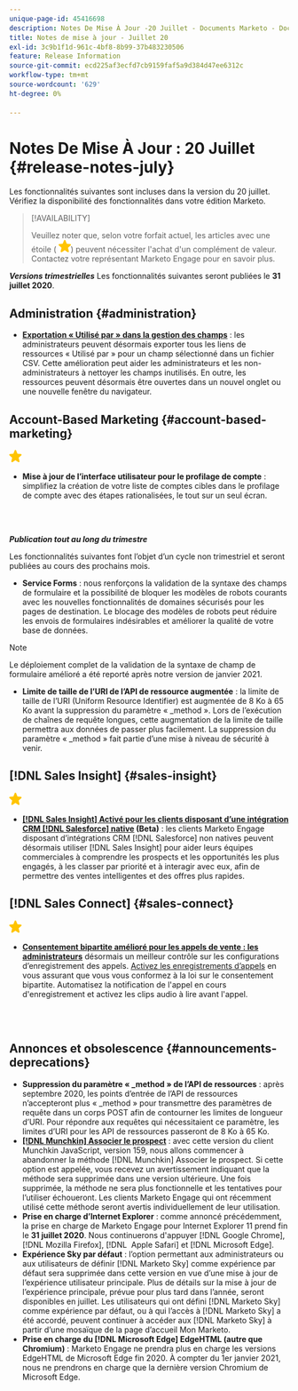 ```yaml
---
unique-page-id: 45416698
description: Notes De Mise À Jour -20 Juillet - Documents Marketo - Documentation Du Produit
title: Notes de mise à jour - Juillet 20
exl-id: 3c9b1f1d-961c-4bf8-8b99-37b483230506
feature: Release Information
source-git-commit: ecd225af3ecfd7cb9159faf5a9d384d47ee6312c
workflow-type: tm+mt
source-wordcount: '629'
ht-degree: 0%

---
```


# Notes De Mise À Jour : 20 Juillet {#release-notes-july}

Les fonctionnalités suivantes sont incluses dans la version du 20 juillet. Vérifiez la disponibilité des fonctionnalités dans votre édition Marketo.

>[!AVAILABILITY]
>
>Veuillez noter que, selon votre forfait actuel, les articles avec une étoile ( ![(étoile)](assets/yellow-star.png)) peuvent nécessiter l&#39;achat d&#39;un complément de valeur. Contactez votre représentant Marketo Engage pour en savoir plus.

**_Versions trimestrielles_** Les fonctionnalités suivantes seront publiées le **31 juillet 2020**.

## Administration {#administration}

* **[Exportation « Utilisé par » dans la gestion des champs](/help/marketo/product-docs/administration/field-management/export-used-by-data-for-a-field.md)** : les administrateurs peuvent désormais exporter tous les liens de ressources « Utilisé par » pour un champ sélectionné dans un fichier CSV. Cette amélioration peut aider les administrateurs et les non-administrateurs à nettoyer les champs inutilisés. En outre, les ressources peuvent désormais être ouvertes dans un nouvel onglet ou une nouvelle fenêtre du navigateur.

## Account-Based Marketing {#account-based-marketing}

![(étoile)](assets/yellow-star.png)

* **Mise à jour de l’interface utilisateur pour le profilage de compte** : simplifiez la création de votre liste de comptes cibles dans le profilage de compte avec des étapes rationalisées, le tout sur un seul écran.

<br> 

**_Publication tout au long du trimestre_**

Les fonctionnalités suivantes font l’objet d’un cycle non trimestriel et seront publiées au cours des prochains mois.

* **Service Forms** : nous renforçons la validation de la syntaxe des champs de formulaire et la possibilité de bloquer les modèles de robots courants avec les nouvelles fonctionnalités de domaines sécurisés pour les pages de destination. Le blocage des modèles de robots peut réduire les envois de formulaires indésirables et améliorer la qualité de votre base de données.

>[!NOTE]
>
>Le déploiement complet de la validation de la syntaxe de champ de formulaire amélioré a été reporté après notre version de janvier 2021.

* **Limite de taille de l’URI de l’API de ressource augmentée** : la limite de taille de l’URI (Uniform Resource Identifier) est augmentée de 8 Ko à 65 Ko avant la suppression du paramètre « _method ». Lors de l’exécution de chaînes de requête longues, cette augmentation de la limite de taille permettra aux données de passer plus facilement. La suppression du paramètre « _method » fait partie d’une mise à niveau de sécurité à venir.

## [!DNL Sales Insight] {#sales-insight}

![(étoile)](assets/yellow-star.png)

* **[[!DNL Sales Insight] Activé pour les clients disposant d’une intégration CRM  [!DNL Salesforce]  native](/help/marketo/product-docs/marketo-sales-insight/sales-insight-for-non-native-salesforce-integrations.md) (Beta)** : les clients Marketo Engage disposant d’intégrations CRM [!DNL Salesforce] non natives peuvent désormais utiliser [!DNL Sales Insight] pour aider leurs équipes commerciales à comprendre les prospects et les opportunités les plus engagés, à les classer par priorité et à interagir avec eux, afin de permettre des ventes intelligentes et des offres plus rapides.

## [!DNL Sales Connect] {#sales-connect}

![(étoile)](assets/yellow-star.png)

* **[Consentement bipartite amélioré pour les appels de vente : les administrateurs](/help/marketo/product-docs/marketo-sales-connect/phone/two-party-consent-settings.md)** désormais un meilleur contrôle sur les configurations d’enregistrement des appels. [Activez les enregistrements d’appels](/help/marketo/product-docs/marketo-sales-connect/phone/enable-call-recording.md) en vous assurant que vous vous conformez à la loi sur le consentement bipartite. Automatisez la notification de l&#39;appel en cours d&#39;enregistrement et activez les clips audio à lire avant l&#39;appel.

<br> 

## Annonces et obsolescence {#announcements-deprecations}

* **Suppression du paramètre « _method » de l’API de ressources** : après septembre 2020, les points d’entrée de l’API de ressources n’accepteront plus « _method » pour transmettre des paramètres de requête dans un corps POST afin de contourner les limites de longueur d’URI. Pour répondre aux requêtes qui nécessitaient ce paramètre, les limites d’URI pour les API de ressources passeront de 8 Ko à 65 Ko.
* **[[!DNL Munchkin] Associer le prospect](https://developers.marketo.com/blog/deprecation-of-munchkin-associate-lead-method/)** : avec cette version du client Munchkin JavaScript, version 159, nous allons commencer à abandonner la méthode [!DNL Munchkin] Associer le prospect. Si cette option est appelée, vous recevez un avertissement indiquant que la méthode sera supprimée dans une version ultérieure. Une fois supprimée, la méthode ne sera plus fonctionnelle et les tentatives pour l’utiliser échoueront. Les clients Marketo Engage qui ont récemment utilisé cette méthode seront avertis individuellement de leur utilisation.
* **Prise en charge d’Internet Explorer** : comme annoncé précédemment, la prise en charge de Marketo Engage pour Internet Explorer 11 prend fin le **31 juillet 2020**. Nous continuerons d&#39;appuyer [!DNL Google Chrome], [!DNL Mozilla Firefox], [!DNL &#x200B; Apple Safari] et [!DNL Microsoft Edge].
* **Expérience Sky par défaut** : l’option permettant aux administrateurs ou aux utilisateurs de définir [!DNL Marketo Sky] comme expérience par défaut sera supprimée dans cette version en vue d’une mise à jour de l’expérience utilisateur principale. Plus de détails sur la mise à jour de l’expérience principale, prévue pour plus tard dans l’année, seront disponibles en juillet. Les utilisateurs qui ont défini [!DNL Marketo Sky] comme expérience par défaut, ou à qui l’accès à [!DNL Marketo Sky] a été accordé, peuvent continuer à accéder aux [!DNL Marketo Sky] à partir d’une mosaïque de la page d’accueil Mon Marketo.
* **Prise en charge du [!DNL Microsoft Edge] EdgeHTML (autre que Chromium)** : Marketo Engage ne prendra plus en charge les versions EdgeHTML de Microsoft Edge fin 2020. À compter du 1er janvier 2021, nous ne prendrons en charge que la dernière version Chromium de Microsoft Edge.
